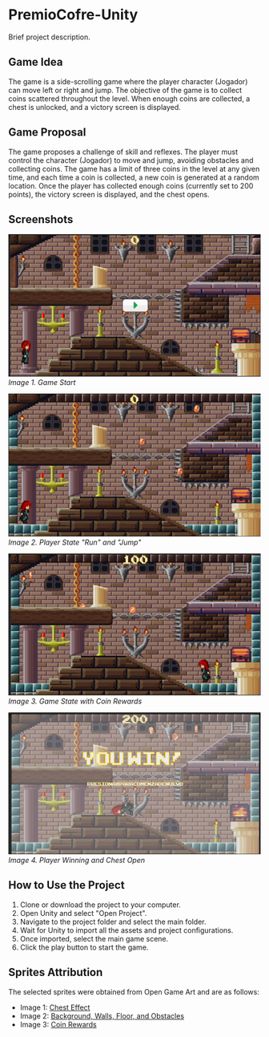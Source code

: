 # PremioCofre-Unity

Brief project description.

## Game Idea
The game is a side-scrolling game where the player character (Jogador) can move left or right and jump. The objective of the game is to collect coins scattered throughout the level. When enough coins are collected, a chest is unlocked, and a victory screen is displayed.

## Game Proposal
The game proposes a challenge of skill and reflexes. The player must control the character (Jogador) to move and jump, avoiding obstacles and collecting coins. The game has a limit of three coins in the level at any given time, and each time a coin is collected, a new coin is generated at a random location. Once the player has collected enough coins (currently set to 200 points), the victory screen is displayed, and the chest opens.

## Screenshots

![Game Start](Images/image1.png)
*Image 1. Game Start*

![Player State "Run" and "Jump"](Images/image2.png)
*Image 2. Player State "Run" and "Jump"*

![Game State with Coin Rewards](Images/image4.png)
*Image 3. Game State with Coin Rewards*

![Player Winning and Chest Open](Images/image3.png)
*Image 4. Player Winning and Chest Open*

## How to Use the Project

1. Clone or download the project to your computer.
2. Open Unity and select "Open Project".
3. Navigate to the project folder and select the main folder.
4. Wait for Unity to import all the assets and project configurations.
5. Once imported, select the main game scene.
6. Click the play button to start the game.

## Sprites Attribution

The selected sprites were obtained from Open Game Art and are as follows:
- Image 1: [Chest Effect](https://opengameart.org/content/a-platformer-in-the-forest)
- Image 2: [Background, Walls, Floor, and Obstacles](https://opengameart.org/content/pixel-art-castle-tileset)
- Image 3: [Coin Rewards](https://opengameart.org/content/pixel-art-castle-tileset)
